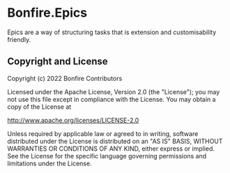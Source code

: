 # Bonfire.Epics

Epics are a way of structuring tasks that is extension and customisability friendly.

<!-- ## Installation -->

<!-- If [available in Hex](https://hex.pm/docs/publish), the package can be installed -->
<!-- by adding `bonfire_epic` to your list of dependencies in `mix.exs`: -->

<!-- ```elixir -->
<!-- def deps do -->
<!--   [ -->
<!--     {:bonfire_epics, "~> 0.1.0"} -->
<!--   ] -->
<!-- end -->
<!-- ``` -->

<!-- Documentation can be generated with [ExDoc](https://github.com/elixir-lang/ex_doc) -->
<!-- and published on [HexDocs](https://hexdocs.pm). Once published, the docs can -->
<!-- be found at [https://hexdocs.pm/bonfire_epic](https://hexdocs.pm/bonfire_epic). -->

## Copyright and License

Copyright (c) 2022 Bonfire Contributors

Licensed under the Apache License, Version 2.0 (the "License");
you may not use this file except in compliance with the License.
You may obtain a copy of the License at

   http://www.apache.org/licenses/LICENSE-2.0

Unless required by applicable law or agreed to in writing, software
distributed under the License is distributed on an "AS IS" BASIS,
WITHOUT WARRANTIES OR CONDITIONS OF ANY KIND, either express or implied.
See the License for the specific language governing permissions and
limitations under the License.
